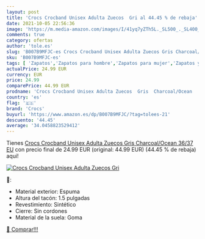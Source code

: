 ```yaml
---
layout: post
title: 'Crocs Crocband Unisex Adulta Zuecos  Gri al 44.45 % de rebaja'
date: 2021-10-05 22:56:36
image: 'https://m.media-amazon.com/images/I/41yq7yZTh5L._SL500_._SL400_.jpg'
comments: true
category: ofertas
author: 'tole.es'
slug: 'B007B9MFJC-es Crocs Crocband Unisex Adulta Zuecos Gris Charcoal/Ocean...'
sku: 'B007B9MFJC-es'
tags: [ 'Zapatos','Zapatos para hombre','Zapatos para mujer','Zapatos y complementos','Zuecos de mujer','Zuecos y mules de mujer','Zuecos y mules para hombre','crocs','zuecos', ]
actualPrice: 24.99 EUR
currency: EUR
price: 24.99
comparePrice: 44.99 EUR
prodname: 'Crocs Crocband Unisex Adulta Zuecos  Gris  Charcoal/Ocean   36/37 EU'
country: 'es'
flag: '🇪🇸'
brand: 'Crocs'
buyurl: 'https://www.amazon.es/dp/B007B9MFJC/?tag=tolees-21'
descuento: '44.45'
average: '34.0458823529412'
---
```


Tienes [Crocs Crocband Unisex Adulta Zuecos  Gris  Charcoal/Ocean   36/37 EU](https://www.amazon.es/dp/B007B9MFJC/?tag=tolees-21) con precio final de  24.99 EUR (original: 44.99 EUR) (44.45 %  de rebaja) aqui!

[![Crocs Crocband Unisex Adulta Zuecos  Gri](https://m.media-amazon.com/images/I/41yq7yZTh5L._SL500_._SL400_.jpg)](https://www.amazon.es/dp/B007B9MFJC/?tag=tolees-21)

🔎:

- Material exterior: Espuma
- Altura del tacón: 1.5 pulgadas
- Revestimiento: Sintético
- Cierre: Sin cordones
- Material de la suela: Goma

[🛒 Comprar!!!](https://www.amazon.es/dp/B007B9MFJC/?tag=tolees-21)
